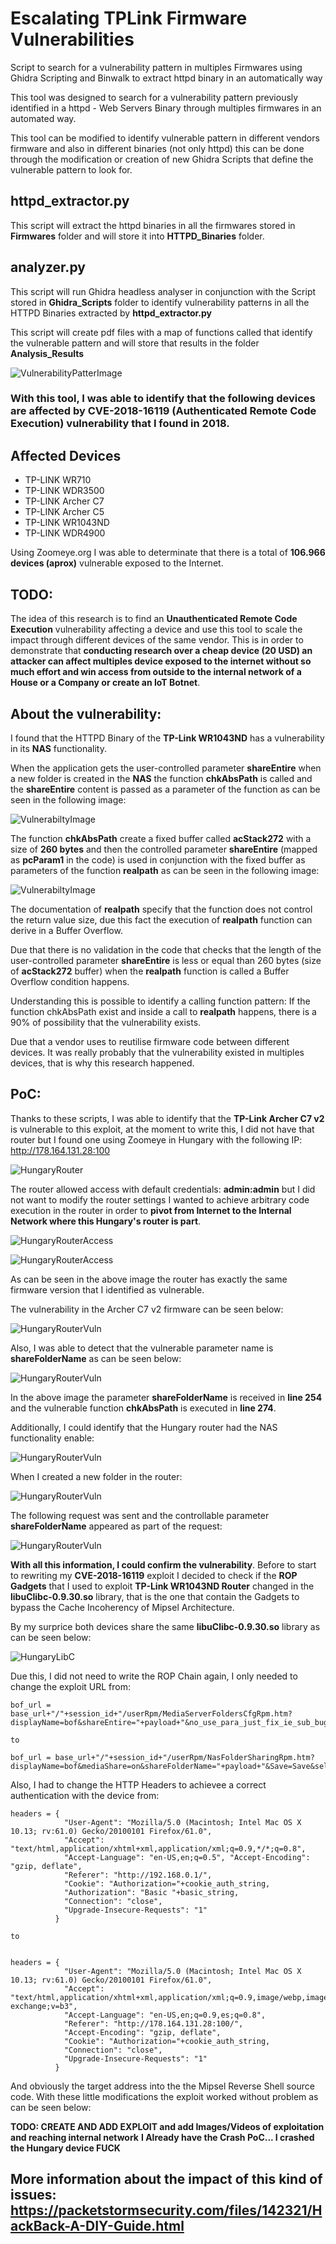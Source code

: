 # Escalating TPLink Firmware Vulnerabilities
Script to search for a vulnerability pattern in multiples Firmwares using Ghidra Scripting and Binwalk to extract httpd binary in an automatically way

This tool was designed to search for a vulnerability pattern previously identified in a httpd - Web Servers Binary through multiples firmwares in an automated way.

This tool can be modified to identify vulnerable pattern in different vendors firmware and also in different binaries (not only httpd) this can be done through the modification or creation of new Ghidra Scripts that define the vulnerable pattern to look for.

## httpd_extractor.py
This script will extract the httpd binaries in all the firmwares stored in **Firmwares** folder and will store it into **HTTPD_Binaries** folder.

## analyzer.py
This script will run Ghidra headless analyser in conjunction with the Script stored in **Ghidra_Scripts** folder to identify vulnerability patterns in all the HTTPD Binaries extracted by **httpd_extractor.py**

This script will create pdf files with a map of functions called that identify the vulnerable pattern and will store that results in the folder **Analysis_Results**

![VulnerabilityPatterImage](./Resources/github_imgs/pattern.png)

### With this tool, I was able to identify that the following devices are affected by CVE-2018-16119 (Authenticated Remote Code Execution) vulnerability that I found in 2018.

## Affected Devices
* TP-LINK WR710
* TP-LINK WDR3500
* TP-LINK Archer C7
* TP-LINK Archer C5
* TP-LINK WR1043ND
* TP-LINK WDR4900

Using Zoomeye.org I was able to determinate that there is a total of **106.966 devices (aprox)** vulnerable exposed to the Internet.

## TODO:
The idea of this research is to find an **Unauthenticated Remote Code Execution** vulnerability affecting a device and use this tool to scale the impact through different devices of the same vendor. This is in order to demonstrate that **conducting research over a cheap device (20 USD) an attacker can affect multiples device exposed to the internet without so much effort and win access from outside to the internal network of a House or a Company or create an IoT Botnet**.

## About the vulnerability:

I found that the HTTPD Binary of the **TP-Link WR1043ND** has a vulnerability in its **NAS** functionality.

When the application gets the user-controlled parameter **shareEntire** when a new folder is created in the **NAS** the function **chkAbsPath** is called and the **shareEntire** content is passed as a parameter of the function as can be seen in the following image:

![VulnerabiltyImage](./Resources/github_imgs/GetVariable.png)

The function **chkAbsPath** create a fixed buffer called **acStack272** with a size of **260 bytes** and then the controlled parameter **shareEntire** (mapped as **pcParam1** in the code) is used in conjunction with the fixed buffer as parameters of the function **realpath** as can be seen in the following image:

![VulnerabiltyImage](./Resources/github_imgs/realpath.png)

The documentation of **realpath** specify that the function does not control the return value size, due this fact the execution of **realpath** function can derive in a Buffer Overflow.

Due that there is no validation in the code that checks that the length of the user-controlled parameter **shareEntire** is less or equal than 260 bytes (size of **acStack272** buffer) when the **realpath** function is called a Buffer Overflow condition happens.

Understanding this is possible to identify a calling function pattern: If the function chkAbsPath exist and inside a call to **realpath** happens, there is a 90% of possibility that the vulnerability exists.

Due that a vendor uses to reutilise firmware code between different devices. It was really probably that the vulnerability existed in multiples devices, that is why this research happened.

## PoC:
Thanks to these scripts, I was able to identify that the **TP-Link Archer C7 v2** is vulnerable to this exploit, at the moment to write this, I did not have that router but I found one using Zoomeye in Hungary with the following IP: http://178.164.131.28:100

![HungaryRouter](./InternetVictimHungary_PoC/DefaultCreds_Hungary.png)

The router allowed access with default credentials: **admin:admin** but I did not want to modify the router settings I wanted to achieve arbitrary code execution in the router in order to **pivot from Internet to the Internal Network where this Hungary's router is part**.

![HungaryRouterAccess](./InternetVictimHungary_PoC/AdminAccess.png)

![HungaryRouterAccess](./InternetVictimHungary_PoC/PanelAccess.png)

As can be seen in the above image the router has exactly the same firmware version that I identified as vulnerable.

The vulnerability in the Archer C7 v2 firmware can be seen below:

![HungaryRouterVuln](./InternetVictimHungary_PoC/ArcherC7v2_Vulnerability.png)

Also, I was able to detect that the vulnerable parameter name is **shareFolderName** as can be seen below:

![HungaryRouterVuln](./InternetVictimHungary_PoC/ArcherC7v2_shareFolderName_injectionPoint.png)

In the above image the parameter **shareFolderName** is received in **line 254** and the vulnerable function **chkAbsPath** is executed in **line 274**. 

Additionally, I could identify that the Hungary router had the NAS functionality enable:

![HungaryRouterVuln](./InternetVictimHungary_PoC/FolderSharingContentVuln.png)

When I created a new folder in the router:

![HungaryRouterVuln](./InternetVictimHungary_PoC/createSharedFolder.png)

The following request was sent and the controllable parameter **shareFolderName** appeared as part of the request:

![HungaryRouterVuln](./InternetVictimHungary_PoC/ArcherC7v2_Vulnerable_Request.png)


**With all this information, I could confirm the vulnerability**. Before to start to rewriting my **CVE-2018-16119** exploit I decided to check if the **ROP Gadgets** that I used to exploit **TP-Link WR1043ND Router** changed in the **libuClibc-0.9.30.so** library, that is the one that contain the Gadgets to bypass the Cache Incoherency of Mipsel Architecture.

By my surprice both devices share the same **libuClibc-0.9.30.so** library as can be seen below:

![HungaryLibC](./InternetVictimHungary_PoC/md5.png)

Due this, I did not need to write the ROP Chain again, I only needed to change the exploit URL from:

```
bof_url = base_url+"/"+session_id+"/userRpm/MediaServerFoldersCfgRpm.htm?displayName=bof&shareEntire="+payload+"&no_use_para_just_fix_ie_sub_bug=&Save=Save"

to

bof_url = base_url+"/"+session_id+"/userRpm/NasFolderSharingRpm.htm?displayName=bof&mediaShare=on&shareFolderName="+payload+"&Save=Save&selPage=0&Page=1&subpage=2&no_use_para_just_fix_ie_sub_bug="
```

Also, I had to change the HTTP Headers to achievee a correct authentication with the device from:

```
headers = { 
            "User-Agent": "Mozilla/5.0 (Macintosh; Intel Mac OS X 10.13; rv:61.0) Gecko/20100101 Firefox/61.0", 
            "Accept": "text/html,application/xhtml+xml,application/xml;q=0.9,*/*;q=0.8", 
            "Accept-Language": "en-US,en;q=0.5", "Accept-Encoding": "gzip, deflate", 
            "Referer": "http://192.168.0.1/", 
            "Cookie": "Authorization="+cookie_auth_string, 
            "Authorization": "Basic "+basic_string, 
            "Connection": "close", 
            "Upgrade-Insecure-Requests": "1"
          }
    
to


headers = {
            "User-Agent": "Mozilla/5.0 (Macintosh; Intel Mac OS X 10.13; rv:61.0) Gecko/20100101 Firefox/61.0",
            "Accept": "text/html,application/xhtml+xml,application/xml;q=0.9,image/webp,image/apng,*/*;q=0.8,application/signed-exchange;v=b3",
            "Accept-Language": "en-US,en;q=0.9,es;q=0.8",
            "Referer": "http://178.164.131.28:100/",
            "Accept-Encoding": "gzip, deflate",
            "Cookie": "Authorization="+cookie_auth_string,
            "Connection": "close",
            "Upgrade-Insecure-Requests": "1"
          }

```


And obviously the target address into the the Mipsel Reverse Shell source code. With these little modifications the exploit worked without problem as can be seen below:

**TODO: CREATE AND ADD EXPLOIT and add Images/Videos of exploitation and reaching internal network**
**I Already have the Crash PoC... I crashed the Hungary device FUCK**


## More information about the impact of this kind of issues: https://packetstormsecurity.com/files/142321/HackBack-A-DIY-Guide.html
